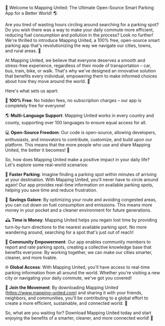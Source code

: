 🚀 Welcome to Mapping United: The Ultimate Open-Source Smart Parking App for a Better World! 🌎

Are you tired of wasting hours circling around searching for a parking spot? Do you wish there was a way to make your daily commute more efficient, reducing fuel consumption and pollution in the process? Look no further! We're thrilled to introduce Mapping United, a 100% free, open-source smart parking app that's revolutionizing the way we navigate our cities, towns, and rural areas. 🌟

At Mapping United, we believe that everyone deserves a smooth and stress-free experience, regardless of their mode of transportation – car, bus, train, bike, or walk. That's why we've designed an innovative solution that benefits every individual, empowering them to make informed choices about how they move around the world. 🌈

Here's what sets us apart:

💯 **100% Free**: No hidden fees, no subscription charges – our app is completely free for everyone!

🌎 **Multi-Language Support**: Mapping United works in every country and county, supporting over 100 languages to ensure equal access for all.

💻 **Open-Source Freedom**: Our code is open-source, allowing developers, enthusiasts, and innovators to contribute, customize, and build upon our platform. This means that the more people who use and share Mapping United, the better it becomes! 🚀

So, how does Mapping United make a positive impact in your daily life? Let's explore some real-world scenarios:

📍 **Faster Parking**: Imagine finding a parking spot within minutes of arriving at your destination. With Mapping United, you'll never have to circle around again! Our app provides real-time information on available parking spots, helping you save time and reduce frustration.

💸 **Savings Galore**: By optimizing your route and avoiding congested areas, you can cut down on fuel consumption and emissions. This means more money in your pocket and a cleaner environment for future generations.

🕰️ **Time is Money**: Mapping United helps you regain lost time by providing turn-by-turn directions to the nearest available parking spot. No more wandering around, searching for a spot that's just out of reach!

💪 **Community Empowerment**: Our app enables community members to report and rate parking spots, creating a collective knowledge base that benefits everyone. By working together, we can make our cities smarter, cleaner, and more livable.

🌐 **Global Access**: With Mapping United, you'll have access to real-time parking information from all around the world. Whether you're visiting a new city or navigating your daily commute, we've got you covered!

🎉 **Join the Movement**: By downloading Mapping United (https://www.mapping-united.com) and sharing it with your friends, neighbors, and communities, you'll be contributing to a global effort to create a more efficient, sustainable, and connected world. 🌈

So, what are you waiting for? Download Mapping United today and start enjoying the benefits of a smarter, cleaner, and more connected world! 🚀
